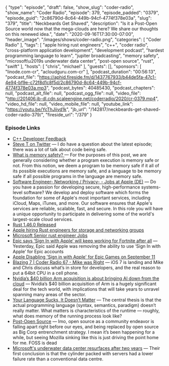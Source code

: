 {
  "type": "episode",
  "draft": false,
  "show_slug": "coder-radio",
  "show_name": "Coder Radio",
  "episode": 379,
  "episode_padded": "0379",
  "episode_guid": "2c86790d-8c64-449b-94cf-4774f378e03a",
  "slug": "379",
  "title": "Neckbeards Get Shaved",
  "description": "Is it a Post-Open Source world now that the mega-clouds are here? We share our thoughts on this renewed idea.",
  "date": "2020-09-16T17:30:00-07:00",
  "header_image": "/images/shows/coder-radio.png",
  "categories": [
    "Coder Radio"
  ],
  "tags": [
    "apple hiring rust engineers",
    "c++",
    "coder radio",
    "cross-platform application development",
    "development podcast",
    "hardest programming language to learn",
    "jupiter broadcasting",
    "memory safety",
    "microsoft\u2019s underwater data center",
    "post-open source",
    "rust",
    "swift"
  ],
  "hosts": [
    "chris",
    "michael"
  ],
  "guests": [],
  "sponsors": [
    "linode.com-cr",
    "acloudguru.com-cr"
  ],
  "podcast_duration": "00:56:13",
  "podcast_file": "https://aphid.fireside.fm/d/1437767933/b44de5fa-47c1-4e94-bf9e-c72f8d1c8f5d/2c86790d-8c64-449b-94cf-4774f378e03a.mp3",
  "podcast_bytes": 40485430,
  "podcast_chapters": null,
  "podcast_alt_file": null,
  "podcast_ogg_file": null,
  "video_file": "http://201406.jb-dl.cdn.scaleengine.net/coderradio/2020/cr-0379.mp4",
  "video_hd_file": null,
  "video_mobile_file": null,
  "youtube_link": "https://youtu.be/YcThJiivd1k",
  "jb_url": "/142817/neckbeards-get-shaved-coder-radio-379/",
  "fireside_url": "/379"
}


### Episode Links

  * [C++ Developer Feedback](https://slexy.org/view/s26oEC1TWd "C++ Developer Feedback")
  * [Steve T on Twitter](https://twitter.com/SelSec2/status/1305466921089990657 "Steve T on Twitter") — I do have a question about the latest episode; there was a lot of talk about code being safe.
  * [What is memory safety? ](http://www.pl-enthusiast.net/2014/07/21/memory-safety/ "What is memory safety? ") — For the purposes of this post, we are generally considering whether a program execution is memory safe or not. From this notion, we deem a program to be memory safe if it all of its possible executions are memory safe, and a language to be memory safe if all possible programs in the language are memory safe.
  * [Software Engineer- Networking / Privacy- - Jobs at Apple (DE)](https://jobs.apple.com/de-de/details/200170723/software-engineer-networking-privacy "Software Engineer- Networking / Privacy- - Jobs at Apple \(DE\)") — Do you have a passion for developing secure, high-performance systems-level software? We develop and deploy software which forms the foundation for some of Apple's most important services, including iCloud, Maps, iTunes, and more. Our software ensures that Apple's services are reliable, scalable, fast, and secure. In this role you will have a unique opportunity to participate in delivering some of the world's largest-scale cloud services.
  * [Rust 1.46.0 Released](https://www.infoq.com/news/2020/09/rust-1-46-released/ "Rust 1.46.0 Released")
  * [Apple hiring Rust engineers for storage and networking groups](https://www.reddit.com/r/rust/comments/fkngza/apple_hiring_rust_engineers_for_storage_and/ "Apple hiring Rust engineers for storage and networking groups")
  * [Microsoft Senior rust engineer Jobs](https://www.glassdoor.com/Jobs/Microsoft-senior-rust-engineer-Jobs-EI_IE1651.0,9_KO10,30.htm "Microsoft Senior rust engineer Jobs")
  * [Epic says ‘Sign In with Apple’ will keep working for Fortnite after all](https://www.theverge.com/2020/9/10/21431396/epic-sign-in-with-apple-will-keep-working-fortnite "Epic says ‘Sign In with Apple’ will keep working for Fortnite after all") — Yesterday, Epic said Apple was removing the ability to use ‘Sign In with Apple’ for Epic accounts
  * [Apple Disabling 'Sign in with Apple' for Epic Games on September 11](https://www.macrumors.com/2020/09/09/sign-in-with-apple-epic-games-disabled/ "Apple Disabling 'Sign in with Apple' for Epic Games on September 11")
  * [Blazing 7 | Coder Radio 67 - Mike was Right](https://coder.show/67 "Blazing 7 | Coder Radio 67 - Mike was Right") — iOS 7 is landing and Mike and Chris discuss what’s in store for developers, and the real reason to put a 64bit CPU in a cell phone.
  * [Nvidia’s $40 billion Arm acquisition is about bringing AI down from the cloud](https://www.theverge.com/2020/9/14/21435890/nvidia-arm-acquisition-40-billion-ai-cloud-edge-why "Nvidia’s $40 billion Arm acquisition is about bringing AI down from the cloud") — Nvidia’s $40 billion acquisition of Arm is a hugely significant deal for the tech world, with implications that will take years to unravel spanning many areas of the sector.
  * [Your Language Sucks, It Doesn’t Matter](https://matklad.github.io//2020/09/13/your-language-sucks.html "Your Language Sucks, It Doesn’t Matter") — The central thesis is that the actual programming language (syntax, semantics, paradigm) doesn’t really matter. What matters is characteristics of the runtime — roughly, what does memory of the running process look like?
  * [Post-Open Source](https://www.boringcactus.com/2020/08/13/post-open-source.html "Post-Open Source") — Imo, open source as a community endeavor is falling apart right before our eyes, and being replaced by open source as Big Corp entrenchment strategy. I mean it’s been happening for a while, but seeing Mozilla sinking like this is just driving the point home for me. FOSS is dead
  * [Microsoft's underwater data center resurfaces after two years](https://www.bbc.com/news/technology-54146718 "Microsoft's underwater data center resurfaces after two years") — Their first conclusion is that the cylinder packed with servers had a lower failure rate than a conventional data centre.


